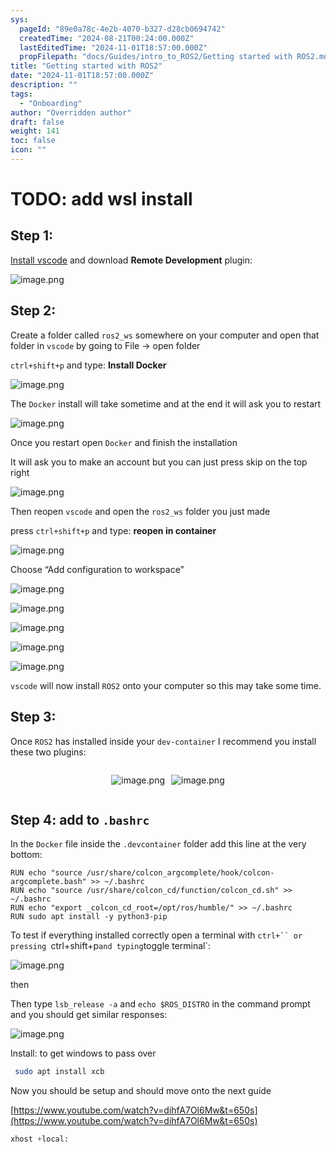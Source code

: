 ```yaml
---
sys:
  pageId: "89e0a78c-4e2b-4070-b327-d28cb0694742"
  createdTime: "2024-08-21T00:24:00.000Z"
  lastEditedTime: "2024-11-01T18:57:00.000Z"
  propFilepath: "docs/Guides/intro_to_ROS2/Getting started with ROS2.md"
title: "Getting started with ROS2"
date: "2024-11-01T18:57:00.000Z"
description: ""
tags:
  - "Onboarding"
author: "Overridden author"
draft: false
weight: 141
toc: false
icon: ""
---
```


# TODO: add wsl install

## Step 1:

[Install vscode](https://code.visualstudio.com/download) and download **Remote Development** plugin:

![image.png](https://prod-files-secure.s3.us-west-2.amazonaws.com/d518164a-d88e-44d1-a4ee-3adb3bd8bce0/efb52993-1881-4a40-b95e-6f020334f022/image.png?X-Amz-Algorithm=AWS4-HMAC-SHA256&X-Amz-Content-Sha256=UNSIGNED-PAYLOAD&X-Amz-Credential=ASIAZI2LB4665WCZEWC2%2F20250507%2Fus-west-2%2Fs3%2Faws4_request&X-Amz-Date=20250507T170822Z&X-Amz-Expires=3600&X-Amz-Security-Token=IQoJb3JpZ2luX2VjELn%2F%2F%2F%2F%2F%2F%2F%2F%2F%2FwEaCXVzLXdlc3QtMiJHMEUCIBUMyjvUEVzk6szdqoNmUv21q8I8FyTwtXRGm9V4JNV4AiEAju%2B5YZiBcM84r3Q9cnZANze0NQn4qA7ZBU%2FZGb2zAa4q%2FwMIYhAAGgw2Mzc0MjMxODM4MDUiDNZclaBZGy3fm4U7jyrcA41fDQv0MWeHbEJF1BCME3tZSlvwrViGN%2Bknwj%2FVxIZ%2BimHMnEx7HvaKrRgZocmd3RbOIG%2Blo3mkIJVmGLmxYL%2B0IRgJ2w%2F7KGTHuDYnBsttXBwda2WNqeEhvBaK2U5u1JFfyuaT61eX6iO9lWsYQ2SIZL4Bp2e8t77aRlBjcPEcEIQ6dZgwa1hLDgwsxL6c8FJO13pbkjOwt11%2BSA1CFGHkW1Il6nk38qUpJ706UmyeSvIBwYBEUdgtQgq33DqvuT5QVjL%2FZ0GQ1Dqg23CgNheou8%2B1r573Xa8Doh6C9KuyV33RxndgaAUMOUIOhkCJAzQbDxXaSSwn%2BUEhWm7FyDnNgQMHDM4wcXzbGQ0fs916xXgLKBfRDa%2FI8kCDC2UUl65eCrSJS0inI5XABQvXuUy7ZhvmWwkfr6Y69%2B06HthEJvaFonXjgOu2311LJL6u7ssvC10RuWBFApksTw%2FDgHC%2BUbmsjJeB80D%2FDKR0GT4et1NXfMwJUbBebadph6GUJsd0e2wVf30WgVfxwL%2B4ygmpISdKfBfRAI%2FT3n8aXh4Su8QHBRnpxbKI3KPn996IjH0LKMk3dTtwfIC5T9fqSyBSMRbEfCAuJKy%2BNI7yHE7UgGruYY4VGAv5md4RMIuc7sAGOqUBu840lJM%2B39XClH5gYsYrcMwcZGN10MUo5fQPY98IXPJBHGdV5AkF86TEc6WdzmvnJu9ZG5qCDR078Fu891FyRv%2FGHYQHz77mU5q2VWxxEd2emQo3%2Fu9Vjh5Wgdbbmweu9yQ9UCOC%2BeYs6%2B5vOzEAlJhrTxaq5tupzW34VZhwpZ31H%2BlKKhOB7aAa%2BGqcrsXlyYN%2F66h0CCov2IocKrgFwmUbgkBX&X-Amz-Signature=52a5860b605b9cab984e45da63e91ff7eeea90b293715b78db15040f5e449494&X-Amz-SignedHeaders=host&x-id=GetObject)

## Step 2:

Create a folder called `ros2_ws` somewhere on your computer and open that folder in `vscode` by going to File → open folder 

`ctrl+shift+p` and type: **Install Docker**

![image.png](https://prod-files-secure.s3.us-west-2.amazonaws.com/d518164a-d88e-44d1-a4ee-3adb3bd8bce0/2269dc0e-1cd5-47ff-bceb-c04ad9b2eab0/image.png?X-Amz-Algorithm=AWS4-HMAC-SHA256&X-Amz-Content-Sha256=UNSIGNED-PAYLOAD&X-Amz-Credential=ASIAZI2LB4665WCZEWC2%2F20250507%2Fus-west-2%2Fs3%2Faws4_request&X-Amz-Date=20250507T170822Z&X-Amz-Expires=3600&X-Amz-Security-Token=IQoJb3JpZ2luX2VjELn%2F%2F%2F%2F%2F%2F%2F%2F%2F%2FwEaCXVzLXdlc3QtMiJHMEUCIBUMyjvUEVzk6szdqoNmUv21q8I8FyTwtXRGm9V4JNV4AiEAju%2B5YZiBcM84r3Q9cnZANze0NQn4qA7ZBU%2FZGb2zAa4q%2FwMIYhAAGgw2Mzc0MjMxODM4MDUiDNZclaBZGy3fm4U7jyrcA41fDQv0MWeHbEJF1BCME3tZSlvwrViGN%2Bknwj%2FVxIZ%2BimHMnEx7HvaKrRgZocmd3RbOIG%2Blo3mkIJVmGLmxYL%2B0IRgJ2w%2F7KGTHuDYnBsttXBwda2WNqeEhvBaK2U5u1JFfyuaT61eX6iO9lWsYQ2SIZL4Bp2e8t77aRlBjcPEcEIQ6dZgwa1hLDgwsxL6c8FJO13pbkjOwt11%2BSA1CFGHkW1Il6nk38qUpJ706UmyeSvIBwYBEUdgtQgq33DqvuT5QVjL%2FZ0GQ1Dqg23CgNheou8%2B1r573Xa8Doh6C9KuyV33RxndgaAUMOUIOhkCJAzQbDxXaSSwn%2BUEhWm7FyDnNgQMHDM4wcXzbGQ0fs916xXgLKBfRDa%2FI8kCDC2UUl65eCrSJS0inI5XABQvXuUy7ZhvmWwkfr6Y69%2B06HthEJvaFonXjgOu2311LJL6u7ssvC10RuWBFApksTw%2FDgHC%2BUbmsjJeB80D%2FDKR0GT4et1NXfMwJUbBebadph6GUJsd0e2wVf30WgVfxwL%2B4ygmpISdKfBfRAI%2FT3n8aXh4Su8QHBRnpxbKI3KPn996IjH0LKMk3dTtwfIC5T9fqSyBSMRbEfCAuJKy%2BNI7yHE7UgGruYY4VGAv5md4RMIuc7sAGOqUBu840lJM%2B39XClH5gYsYrcMwcZGN10MUo5fQPY98IXPJBHGdV5AkF86TEc6WdzmvnJu9ZG5qCDR078Fu891FyRv%2FGHYQHz77mU5q2VWxxEd2emQo3%2Fu9Vjh5Wgdbbmweu9yQ9UCOC%2BeYs6%2B5vOzEAlJhrTxaq5tupzW34VZhwpZ31H%2BlKKhOB7aAa%2BGqcrsXlyYN%2F66h0CCov2IocKrgFwmUbgkBX&X-Amz-Signature=b316992252fb78884e9718177a1519a66005c73cc84d033a1b6fe76f5c1db218&X-Amz-SignedHeaders=host&x-id=GetObject)

The `Docker` install will take sometime and at the end it will ask you to restart

![image.png](https://prod-files-secure.s3.us-west-2.amazonaws.com/d518164a-d88e-44d1-a4ee-3adb3bd8bce0/ed233f78-be33-4b1f-b89c-9c346c0e961e/image.png?X-Amz-Algorithm=AWS4-HMAC-SHA256&X-Amz-Content-Sha256=UNSIGNED-PAYLOAD&X-Amz-Credential=ASIAZI2LB4665WCZEWC2%2F20250507%2Fus-west-2%2Fs3%2Faws4_request&X-Amz-Date=20250507T170822Z&X-Amz-Expires=3600&X-Amz-Security-Token=IQoJb3JpZ2luX2VjELn%2F%2F%2F%2F%2F%2F%2F%2F%2F%2FwEaCXVzLXdlc3QtMiJHMEUCIBUMyjvUEVzk6szdqoNmUv21q8I8FyTwtXRGm9V4JNV4AiEAju%2B5YZiBcM84r3Q9cnZANze0NQn4qA7ZBU%2FZGb2zAa4q%2FwMIYhAAGgw2Mzc0MjMxODM4MDUiDNZclaBZGy3fm4U7jyrcA41fDQv0MWeHbEJF1BCME3tZSlvwrViGN%2Bknwj%2FVxIZ%2BimHMnEx7HvaKrRgZocmd3RbOIG%2Blo3mkIJVmGLmxYL%2B0IRgJ2w%2F7KGTHuDYnBsttXBwda2WNqeEhvBaK2U5u1JFfyuaT61eX6iO9lWsYQ2SIZL4Bp2e8t77aRlBjcPEcEIQ6dZgwa1hLDgwsxL6c8FJO13pbkjOwt11%2BSA1CFGHkW1Il6nk38qUpJ706UmyeSvIBwYBEUdgtQgq33DqvuT5QVjL%2FZ0GQ1Dqg23CgNheou8%2B1r573Xa8Doh6C9KuyV33RxndgaAUMOUIOhkCJAzQbDxXaSSwn%2BUEhWm7FyDnNgQMHDM4wcXzbGQ0fs916xXgLKBfRDa%2FI8kCDC2UUl65eCrSJS0inI5XABQvXuUy7ZhvmWwkfr6Y69%2B06HthEJvaFonXjgOu2311LJL6u7ssvC10RuWBFApksTw%2FDgHC%2BUbmsjJeB80D%2FDKR0GT4et1NXfMwJUbBebadph6GUJsd0e2wVf30WgVfxwL%2B4ygmpISdKfBfRAI%2FT3n8aXh4Su8QHBRnpxbKI3KPn996IjH0LKMk3dTtwfIC5T9fqSyBSMRbEfCAuJKy%2BNI7yHE7UgGruYY4VGAv5md4RMIuc7sAGOqUBu840lJM%2B39XClH5gYsYrcMwcZGN10MUo5fQPY98IXPJBHGdV5AkF86TEc6WdzmvnJu9ZG5qCDR078Fu891FyRv%2FGHYQHz77mU5q2VWxxEd2emQo3%2Fu9Vjh5Wgdbbmweu9yQ9UCOC%2BeYs6%2B5vOzEAlJhrTxaq5tupzW34VZhwpZ31H%2BlKKhOB7aAa%2BGqcrsXlyYN%2F66h0CCov2IocKrgFwmUbgkBX&X-Amz-Signature=851acf9baebd5e4b80715a56b8d018a821a47c1ed00918763e81df45a60dcdc3&X-Amz-SignedHeaders=host&x-id=GetObject)

Once you restart open `Docker` and finish the installation

It will ask you to make an account but you can just press skip on the top right

![image.png](https://prod-files-secure.s3.us-west-2.amazonaws.com/d518164a-d88e-44d1-a4ee-3adb3bd8bce0/21010ad9-1659-4fd9-9f59-9932a09b2a3d/image.png?X-Amz-Algorithm=AWS4-HMAC-SHA256&X-Amz-Content-Sha256=UNSIGNED-PAYLOAD&X-Amz-Credential=ASIAZI2LB4665WCZEWC2%2F20250507%2Fus-west-2%2Fs3%2Faws4_request&X-Amz-Date=20250507T170822Z&X-Amz-Expires=3600&X-Amz-Security-Token=IQoJb3JpZ2luX2VjELn%2F%2F%2F%2F%2F%2F%2F%2F%2F%2FwEaCXVzLXdlc3QtMiJHMEUCIBUMyjvUEVzk6szdqoNmUv21q8I8FyTwtXRGm9V4JNV4AiEAju%2B5YZiBcM84r3Q9cnZANze0NQn4qA7ZBU%2FZGb2zAa4q%2FwMIYhAAGgw2Mzc0MjMxODM4MDUiDNZclaBZGy3fm4U7jyrcA41fDQv0MWeHbEJF1BCME3tZSlvwrViGN%2Bknwj%2FVxIZ%2BimHMnEx7HvaKrRgZocmd3RbOIG%2Blo3mkIJVmGLmxYL%2B0IRgJ2w%2F7KGTHuDYnBsttXBwda2WNqeEhvBaK2U5u1JFfyuaT61eX6iO9lWsYQ2SIZL4Bp2e8t77aRlBjcPEcEIQ6dZgwa1hLDgwsxL6c8FJO13pbkjOwt11%2BSA1CFGHkW1Il6nk38qUpJ706UmyeSvIBwYBEUdgtQgq33DqvuT5QVjL%2FZ0GQ1Dqg23CgNheou8%2B1r573Xa8Doh6C9KuyV33RxndgaAUMOUIOhkCJAzQbDxXaSSwn%2BUEhWm7FyDnNgQMHDM4wcXzbGQ0fs916xXgLKBfRDa%2FI8kCDC2UUl65eCrSJS0inI5XABQvXuUy7ZhvmWwkfr6Y69%2B06HthEJvaFonXjgOu2311LJL6u7ssvC10RuWBFApksTw%2FDgHC%2BUbmsjJeB80D%2FDKR0GT4et1NXfMwJUbBebadph6GUJsd0e2wVf30WgVfxwL%2B4ygmpISdKfBfRAI%2FT3n8aXh4Su8QHBRnpxbKI3KPn996IjH0LKMk3dTtwfIC5T9fqSyBSMRbEfCAuJKy%2BNI7yHE7UgGruYY4VGAv5md4RMIuc7sAGOqUBu840lJM%2B39XClH5gYsYrcMwcZGN10MUo5fQPY98IXPJBHGdV5AkF86TEc6WdzmvnJu9ZG5qCDR078Fu891FyRv%2FGHYQHz77mU5q2VWxxEd2emQo3%2Fu9Vjh5Wgdbbmweu9yQ9UCOC%2BeYs6%2B5vOzEAlJhrTxaq5tupzW34VZhwpZ31H%2BlKKhOB7aAa%2BGqcrsXlyYN%2F66h0CCov2IocKrgFwmUbgkBX&X-Amz-Signature=595d1b9756b7a4b14fd6139a7db15f8ff381a171cbfbd64cee5ec2639ac90468&X-Amz-SignedHeaders=host&x-id=GetObject)

Then reopen `vscode` and open the `ros2_ws` folder you just made

press `ctrl+shift+p` and type: **reopen in container**

![image.png](https://prod-files-secure.s3.us-west-2.amazonaws.com/d518164a-d88e-44d1-a4ee-3adb3bd8bce0/4e93b8c2-41ad-488c-8095-c74205196118/image.png?X-Amz-Algorithm=AWS4-HMAC-SHA256&X-Amz-Content-Sha256=UNSIGNED-PAYLOAD&X-Amz-Credential=ASIAZI2LB4665WCZEWC2%2F20250507%2Fus-west-2%2Fs3%2Faws4_request&X-Amz-Date=20250507T170822Z&X-Amz-Expires=3600&X-Amz-Security-Token=IQoJb3JpZ2luX2VjELn%2F%2F%2F%2F%2F%2F%2F%2F%2F%2FwEaCXVzLXdlc3QtMiJHMEUCIBUMyjvUEVzk6szdqoNmUv21q8I8FyTwtXRGm9V4JNV4AiEAju%2B5YZiBcM84r3Q9cnZANze0NQn4qA7ZBU%2FZGb2zAa4q%2FwMIYhAAGgw2Mzc0MjMxODM4MDUiDNZclaBZGy3fm4U7jyrcA41fDQv0MWeHbEJF1BCME3tZSlvwrViGN%2Bknwj%2FVxIZ%2BimHMnEx7HvaKrRgZocmd3RbOIG%2Blo3mkIJVmGLmxYL%2B0IRgJ2w%2F7KGTHuDYnBsttXBwda2WNqeEhvBaK2U5u1JFfyuaT61eX6iO9lWsYQ2SIZL4Bp2e8t77aRlBjcPEcEIQ6dZgwa1hLDgwsxL6c8FJO13pbkjOwt11%2BSA1CFGHkW1Il6nk38qUpJ706UmyeSvIBwYBEUdgtQgq33DqvuT5QVjL%2FZ0GQ1Dqg23CgNheou8%2B1r573Xa8Doh6C9KuyV33RxndgaAUMOUIOhkCJAzQbDxXaSSwn%2BUEhWm7FyDnNgQMHDM4wcXzbGQ0fs916xXgLKBfRDa%2FI8kCDC2UUl65eCrSJS0inI5XABQvXuUy7ZhvmWwkfr6Y69%2B06HthEJvaFonXjgOu2311LJL6u7ssvC10RuWBFApksTw%2FDgHC%2BUbmsjJeB80D%2FDKR0GT4et1NXfMwJUbBebadph6GUJsd0e2wVf30WgVfxwL%2B4ygmpISdKfBfRAI%2FT3n8aXh4Su8QHBRnpxbKI3KPn996IjH0LKMk3dTtwfIC5T9fqSyBSMRbEfCAuJKy%2BNI7yHE7UgGruYY4VGAv5md4RMIuc7sAGOqUBu840lJM%2B39XClH5gYsYrcMwcZGN10MUo5fQPY98IXPJBHGdV5AkF86TEc6WdzmvnJu9ZG5qCDR078Fu891FyRv%2FGHYQHz77mU5q2VWxxEd2emQo3%2Fu9Vjh5Wgdbbmweu9yQ9UCOC%2BeYs6%2B5vOzEAlJhrTxaq5tupzW34VZhwpZ31H%2BlKKhOB7aAa%2BGqcrsXlyYN%2F66h0CCov2IocKrgFwmUbgkBX&X-Amz-Signature=7ca90e787f5c0a7fb13ce93657e3647d2f2dd11e4cbc0f294f6bde9795f2db58&X-Amz-SignedHeaders=host&x-id=GetObject)

Choose “Add configuration to workspace”

![image.png](https://prod-files-secure.s3.us-west-2.amazonaws.com/d518164a-d88e-44d1-a4ee-3adb3bd8bce0/9560b282-5060-4989-ba37-97e7b2c22476/image.png?X-Amz-Algorithm=AWS4-HMAC-SHA256&X-Amz-Content-Sha256=UNSIGNED-PAYLOAD&X-Amz-Credential=ASIAZI2LB4665WCZEWC2%2F20250507%2Fus-west-2%2Fs3%2Faws4_request&X-Amz-Date=20250507T170822Z&X-Amz-Expires=3600&X-Amz-Security-Token=IQoJb3JpZ2luX2VjELn%2F%2F%2F%2F%2F%2F%2F%2F%2F%2FwEaCXVzLXdlc3QtMiJHMEUCIBUMyjvUEVzk6szdqoNmUv21q8I8FyTwtXRGm9V4JNV4AiEAju%2B5YZiBcM84r3Q9cnZANze0NQn4qA7ZBU%2FZGb2zAa4q%2FwMIYhAAGgw2Mzc0MjMxODM4MDUiDNZclaBZGy3fm4U7jyrcA41fDQv0MWeHbEJF1BCME3tZSlvwrViGN%2Bknwj%2FVxIZ%2BimHMnEx7HvaKrRgZocmd3RbOIG%2Blo3mkIJVmGLmxYL%2B0IRgJ2w%2F7KGTHuDYnBsttXBwda2WNqeEhvBaK2U5u1JFfyuaT61eX6iO9lWsYQ2SIZL4Bp2e8t77aRlBjcPEcEIQ6dZgwa1hLDgwsxL6c8FJO13pbkjOwt11%2BSA1CFGHkW1Il6nk38qUpJ706UmyeSvIBwYBEUdgtQgq33DqvuT5QVjL%2FZ0GQ1Dqg23CgNheou8%2B1r573Xa8Doh6C9KuyV33RxndgaAUMOUIOhkCJAzQbDxXaSSwn%2BUEhWm7FyDnNgQMHDM4wcXzbGQ0fs916xXgLKBfRDa%2FI8kCDC2UUl65eCrSJS0inI5XABQvXuUy7ZhvmWwkfr6Y69%2B06HthEJvaFonXjgOu2311LJL6u7ssvC10RuWBFApksTw%2FDgHC%2BUbmsjJeB80D%2FDKR0GT4et1NXfMwJUbBebadph6GUJsd0e2wVf30WgVfxwL%2B4ygmpISdKfBfRAI%2FT3n8aXh4Su8QHBRnpxbKI3KPn996IjH0LKMk3dTtwfIC5T9fqSyBSMRbEfCAuJKy%2BNI7yHE7UgGruYY4VGAv5md4RMIuc7sAGOqUBu840lJM%2B39XClH5gYsYrcMwcZGN10MUo5fQPY98IXPJBHGdV5AkF86TEc6WdzmvnJu9ZG5qCDR078Fu891FyRv%2FGHYQHz77mU5q2VWxxEd2emQo3%2Fu9Vjh5Wgdbbmweu9yQ9UCOC%2BeYs6%2B5vOzEAlJhrTxaq5tupzW34VZhwpZ31H%2BlKKhOB7aAa%2BGqcrsXlyYN%2F66h0CCov2IocKrgFwmUbgkBX&X-Amz-Signature=663da6b4398f851965b23f704151c57f849b4eebc3bda72b7151dbdb78c126ee&X-Amz-SignedHeaders=host&x-id=GetObject)

![image.png](https://prod-files-secure.s3.us-west-2.amazonaws.com/d518164a-d88e-44d1-a4ee-3adb3bd8bce0/2ee63f81-886b-48e8-a553-dc6e5eac99e4/image.png?X-Amz-Algorithm=AWS4-HMAC-SHA256&X-Amz-Content-Sha256=UNSIGNED-PAYLOAD&X-Amz-Credential=ASIAZI2LB4665WCZEWC2%2F20250507%2Fus-west-2%2Fs3%2Faws4_request&X-Amz-Date=20250507T170822Z&X-Amz-Expires=3600&X-Amz-Security-Token=IQoJb3JpZ2luX2VjELn%2F%2F%2F%2F%2F%2F%2F%2F%2F%2FwEaCXVzLXdlc3QtMiJHMEUCIBUMyjvUEVzk6szdqoNmUv21q8I8FyTwtXRGm9V4JNV4AiEAju%2B5YZiBcM84r3Q9cnZANze0NQn4qA7ZBU%2FZGb2zAa4q%2FwMIYhAAGgw2Mzc0MjMxODM4MDUiDNZclaBZGy3fm4U7jyrcA41fDQv0MWeHbEJF1BCME3tZSlvwrViGN%2Bknwj%2FVxIZ%2BimHMnEx7HvaKrRgZocmd3RbOIG%2Blo3mkIJVmGLmxYL%2B0IRgJ2w%2F7KGTHuDYnBsttXBwda2WNqeEhvBaK2U5u1JFfyuaT61eX6iO9lWsYQ2SIZL4Bp2e8t77aRlBjcPEcEIQ6dZgwa1hLDgwsxL6c8FJO13pbkjOwt11%2BSA1CFGHkW1Il6nk38qUpJ706UmyeSvIBwYBEUdgtQgq33DqvuT5QVjL%2FZ0GQ1Dqg23CgNheou8%2B1r573Xa8Doh6C9KuyV33RxndgaAUMOUIOhkCJAzQbDxXaSSwn%2BUEhWm7FyDnNgQMHDM4wcXzbGQ0fs916xXgLKBfRDa%2FI8kCDC2UUl65eCrSJS0inI5XABQvXuUy7ZhvmWwkfr6Y69%2B06HthEJvaFonXjgOu2311LJL6u7ssvC10RuWBFApksTw%2FDgHC%2BUbmsjJeB80D%2FDKR0GT4et1NXfMwJUbBebadph6GUJsd0e2wVf30WgVfxwL%2B4ygmpISdKfBfRAI%2FT3n8aXh4Su8QHBRnpxbKI3KPn996IjH0LKMk3dTtwfIC5T9fqSyBSMRbEfCAuJKy%2BNI7yHE7UgGruYY4VGAv5md4RMIuc7sAGOqUBu840lJM%2B39XClH5gYsYrcMwcZGN10MUo5fQPY98IXPJBHGdV5AkF86TEc6WdzmvnJu9ZG5qCDR078Fu891FyRv%2FGHYQHz77mU5q2VWxxEd2emQo3%2Fu9Vjh5Wgdbbmweu9yQ9UCOC%2BeYs6%2B5vOzEAlJhrTxaq5tupzW34VZhwpZ31H%2BlKKhOB7aAa%2BGqcrsXlyYN%2F66h0CCov2IocKrgFwmUbgkBX&X-Amz-Signature=eb83d5813a1910f82c8a01cdc170672307ac5b2f2779b2304e5751d689c4881e&X-Amz-SignedHeaders=host&x-id=GetObject)

![image.png](https://prod-files-secure.s3.us-west-2.amazonaws.com/d518164a-d88e-44d1-a4ee-3adb3bd8bce0/ae1580b2-b048-407e-aed9-b584224a7a04/image.png?X-Amz-Algorithm=AWS4-HMAC-SHA256&X-Amz-Content-Sha256=UNSIGNED-PAYLOAD&X-Amz-Credential=ASIAZI2LB4665WCZEWC2%2F20250507%2Fus-west-2%2Fs3%2Faws4_request&X-Amz-Date=20250507T170822Z&X-Amz-Expires=3600&X-Amz-Security-Token=IQoJb3JpZ2luX2VjELn%2F%2F%2F%2F%2F%2F%2F%2F%2F%2FwEaCXVzLXdlc3QtMiJHMEUCIBUMyjvUEVzk6szdqoNmUv21q8I8FyTwtXRGm9V4JNV4AiEAju%2B5YZiBcM84r3Q9cnZANze0NQn4qA7ZBU%2FZGb2zAa4q%2FwMIYhAAGgw2Mzc0MjMxODM4MDUiDNZclaBZGy3fm4U7jyrcA41fDQv0MWeHbEJF1BCME3tZSlvwrViGN%2Bknwj%2FVxIZ%2BimHMnEx7HvaKrRgZocmd3RbOIG%2Blo3mkIJVmGLmxYL%2B0IRgJ2w%2F7KGTHuDYnBsttXBwda2WNqeEhvBaK2U5u1JFfyuaT61eX6iO9lWsYQ2SIZL4Bp2e8t77aRlBjcPEcEIQ6dZgwa1hLDgwsxL6c8FJO13pbkjOwt11%2BSA1CFGHkW1Il6nk38qUpJ706UmyeSvIBwYBEUdgtQgq33DqvuT5QVjL%2FZ0GQ1Dqg23CgNheou8%2B1r573Xa8Doh6C9KuyV33RxndgaAUMOUIOhkCJAzQbDxXaSSwn%2BUEhWm7FyDnNgQMHDM4wcXzbGQ0fs916xXgLKBfRDa%2FI8kCDC2UUl65eCrSJS0inI5XABQvXuUy7ZhvmWwkfr6Y69%2B06HthEJvaFonXjgOu2311LJL6u7ssvC10RuWBFApksTw%2FDgHC%2BUbmsjJeB80D%2FDKR0GT4et1NXfMwJUbBebadph6GUJsd0e2wVf30WgVfxwL%2B4ygmpISdKfBfRAI%2FT3n8aXh4Su8QHBRnpxbKI3KPn996IjH0LKMk3dTtwfIC5T9fqSyBSMRbEfCAuJKy%2BNI7yHE7UgGruYY4VGAv5md4RMIuc7sAGOqUBu840lJM%2B39XClH5gYsYrcMwcZGN10MUo5fQPY98IXPJBHGdV5AkF86TEc6WdzmvnJu9ZG5qCDR078Fu891FyRv%2FGHYQHz77mU5q2VWxxEd2emQo3%2Fu9Vjh5Wgdbbmweu9yQ9UCOC%2BeYs6%2B5vOzEAlJhrTxaq5tupzW34VZhwpZ31H%2BlKKhOB7aAa%2BGqcrsXlyYN%2F66h0CCov2IocKrgFwmUbgkBX&X-Amz-Signature=1b9c89dd0f7109dd2c22e4fe5472a0ec7a6f2cce8b8fdd7cada6f3b3b1f799a1&X-Amz-SignedHeaders=host&x-id=GetObject)

![image.png](https://prod-files-secure.s3.us-west-2.amazonaws.com/d518164a-d88e-44d1-a4ee-3adb3bd8bce0/53255b28-f75e-430f-b9e3-c0ac8577e42b/image.png?X-Amz-Algorithm=AWS4-HMAC-SHA256&X-Amz-Content-Sha256=UNSIGNED-PAYLOAD&X-Amz-Credential=ASIAZI2LB4665WCZEWC2%2F20250507%2Fus-west-2%2Fs3%2Faws4_request&X-Amz-Date=20250507T170822Z&X-Amz-Expires=3600&X-Amz-Security-Token=IQoJb3JpZ2luX2VjELn%2F%2F%2F%2F%2F%2F%2F%2F%2F%2FwEaCXVzLXdlc3QtMiJHMEUCIBUMyjvUEVzk6szdqoNmUv21q8I8FyTwtXRGm9V4JNV4AiEAju%2B5YZiBcM84r3Q9cnZANze0NQn4qA7ZBU%2FZGb2zAa4q%2FwMIYhAAGgw2Mzc0MjMxODM4MDUiDNZclaBZGy3fm4U7jyrcA41fDQv0MWeHbEJF1BCME3tZSlvwrViGN%2Bknwj%2FVxIZ%2BimHMnEx7HvaKrRgZocmd3RbOIG%2Blo3mkIJVmGLmxYL%2B0IRgJ2w%2F7KGTHuDYnBsttXBwda2WNqeEhvBaK2U5u1JFfyuaT61eX6iO9lWsYQ2SIZL4Bp2e8t77aRlBjcPEcEIQ6dZgwa1hLDgwsxL6c8FJO13pbkjOwt11%2BSA1CFGHkW1Il6nk38qUpJ706UmyeSvIBwYBEUdgtQgq33DqvuT5QVjL%2FZ0GQ1Dqg23CgNheou8%2B1r573Xa8Doh6C9KuyV33RxndgaAUMOUIOhkCJAzQbDxXaSSwn%2BUEhWm7FyDnNgQMHDM4wcXzbGQ0fs916xXgLKBfRDa%2FI8kCDC2UUl65eCrSJS0inI5XABQvXuUy7ZhvmWwkfr6Y69%2B06HthEJvaFonXjgOu2311LJL6u7ssvC10RuWBFApksTw%2FDgHC%2BUbmsjJeB80D%2FDKR0GT4et1NXfMwJUbBebadph6GUJsd0e2wVf30WgVfxwL%2B4ygmpISdKfBfRAI%2FT3n8aXh4Su8QHBRnpxbKI3KPn996IjH0LKMk3dTtwfIC5T9fqSyBSMRbEfCAuJKy%2BNI7yHE7UgGruYY4VGAv5md4RMIuc7sAGOqUBu840lJM%2B39XClH5gYsYrcMwcZGN10MUo5fQPY98IXPJBHGdV5AkF86TEc6WdzmvnJu9ZG5qCDR078Fu891FyRv%2FGHYQHz77mU5q2VWxxEd2emQo3%2Fu9Vjh5Wgdbbmweu9yQ9UCOC%2BeYs6%2B5vOzEAlJhrTxaq5tupzW34VZhwpZ31H%2BlKKhOB7aAa%2BGqcrsXlyYN%2F66h0CCov2IocKrgFwmUbgkBX&X-Amz-Signature=89cd53b2f0c3c5f6520eeb8499f2e9dba098ab2f7d989a45a80c0435f4340473&X-Amz-SignedHeaders=host&x-id=GetObject)

![image.png](https://prod-files-secure.s3.us-west-2.amazonaws.com/d518164a-d88e-44d1-a4ee-3adb3bd8bce0/7c562767-5af9-4ffb-97d1-327bcdf4ee00/image.png?X-Amz-Algorithm=AWS4-HMAC-SHA256&X-Amz-Content-Sha256=UNSIGNED-PAYLOAD&X-Amz-Credential=ASIAZI2LB4665WCZEWC2%2F20250507%2Fus-west-2%2Fs3%2Faws4_request&X-Amz-Date=20250507T170822Z&X-Amz-Expires=3600&X-Amz-Security-Token=IQoJb3JpZ2luX2VjELn%2F%2F%2F%2F%2F%2F%2F%2F%2F%2FwEaCXVzLXdlc3QtMiJHMEUCIBUMyjvUEVzk6szdqoNmUv21q8I8FyTwtXRGm9V4JNV4AiEAju%2B5YZiBcM84r3Q9cnZANze0NQn4qA7ZBU%2FZGb2zAa4q%2FwMIYhAAGgw2Mzc0MjMxODM4MDUiDNZclaBZGy3fm4U7jyrcA41fDQv0MWeHbEJF1BCME3tZSlvwrViGN%2Bknwj%2FVxIZ%2BimHMnEx7HvaKrRgZocmd3RbOIG%2Blo3mkIJVmGLmxYL%2B0IRgJ2w%2F7KGTHuDYnBsttXBwda2WNqeEhvBaK2U5u1JFfyuaT61eX6iO9lWsYQ2SIZL4Bp2e8t77aRlBjcPEcEIQ6dZgwa1hLDgwsxL6c8FJO13pbkjOwt11%2BSA1CFGHkW1Il6nk38qUpJ706UmyeSvIBwYBEUdgtQgq33DqvuT5QVjL%2FZ0GQ1Dqg23CgNheou8%2B1r573Xa8Doh6C9KuyV33RxndgaAUMOUIOhkCJAzQbDxXaSSwn%2BUEhWm7FyDnNgQMHDM4wcXzbGQ0fs916xXgLKBfRDa%2FI8kCDC2UUl65eCrSJS0inI5XABQvXuUy7ZhvmWwkfr6Y69%2B06HthEJvaFonXjgOu2311LJL6u7ssvC10RuWBFApksTw%2FDgHC%2BUbmsjJeB80D%2FDKR0GT4et1NXfMwJUbBebadph6GUJsd0e2wVf30WgVfxwL%2B4ygmpISdKfBfRAI%2FT3n8aXh4Su8QHBRnpxbKI3KPn996IjH0LKMk3dTtwfIC5T9fqSyBSMRbEfCAuJKy%2BNI7yHE7UgGruYY4VGAv5md4RMIuc7sAGOqUBu840lJM%2B39XClH5gYsYrcMwcZGN10MUo5fQPY98IXPJBHGdV5AkF86TEc6WdzmvnJu9ZG5qCDR078Fu891FyRv%2FGHYQHz77mU5q2VWxxEd2emQo3%2Fu9Vjh5Wgdbbmweu9yQ9UCOC%2BeYs6%2B5vOzEAlJhrTxaq5tupzW34VZhwpZ31H%2BlKKhOB7aAa%2BGqcrsXlyYN%2F66h0CCov2IocKrgFwmUbgkBX&X-Amz-Signature=795cd1a57b1c804157e4603653020a8e9fcfa2ceb5ef37e9d2b1ea7f404691ca&X-Amz-SignedHeaders=host&x-id=GetObject)

`vscode` will now install `ROS2` onto your computer so this may take some time.

## Step 3:

Once `ROS2` has installed inside your `dev-container` I recommend you install these two plugins:

<div style="display: flex;flex-direction: row; column-gap:10px; max-width: 630px;justify-content: center;">
<div>

![image.png](https://prod-files-secure.s3.us-west-2.amazonaws.com/d518164a-d88e-44d1-a4ee-3adb3bd8bce0/3fc3d550-5a54-4ba1-ba6b-faa01cdb7369/image.png?X-Amz-Algorithm=AWS4-HMAC-SHA256&X-Amz-Content-Sha256=UNSIGNED-PAYLOAD&X-Amz-Credential=ASIAZI2LB466Z7N34OL6%2F20250507%2Fus-west-2%2Fs3%2Faws4_request&X-Amz-Date=20250507T170824Z&X-Amz-Expires=3600&X-Amz-Security-Token=IQoJb3JpZ2luX2VjELn%2F%2F%2F%2F%2F%2F%2F%2F%2F%2FwEaCXVzLXdlc3QtMiJGMEQCIFYvos8jfLC4W5ylV5hJist6Qil1DB%2BNA6vOJ4oaNa3LAiAUQQ6jzFls6t3j4w%2BDz7atknRAPyPzAE5qnruSLHJw1ir%2FAwhiEAAaDDYzNzQyMzE4MzgwNSIMZ7Uxrcmp0zaE1V8PKtwD3c2clVfzwkd3JwyoGfj%2BBIXqWwRRXb8jWGXz93b%2F4NU65%2FCCcVNEYKl%2F0i5smxDO2ljD9H0myfB7uGsz5WD%2B9RzTGhZbYSrL3%2BzBADzLc0MRKkPh7RrvXEeY0rNc4biHyZxoundVLKvGrpNOGhixypoHnoAwM1E8LKg7B5Lv70yB%2F%2FHRw27XtmTpiSACZfH9rDB7ILITaESmWPWnDlcg%2FTHoVA0CL7VxiSAAVjE4Y9sm6Cl9T0XH0BuKKv3tl%2BNUgCQf8iKgSoYPyxZu7Y0Qj3Hw%2BSu5MmO2LJkVK%2BEsJAh0cADNiRNK0rUJN57%2BgmUa%2F4AaMohbsQZsWsURz5FPbTPTMLycgwEyz%2Ff3pBE3S%2BYPCp1LW%2BlVDREDQA%2B4J6orZ5HEW1EtlhWkYEc2sjb9LsWuSLYBm3wpDcB9zQaULM4ZCIzf0RahDS%2Fdosxf2sWiKKVJ4L6cbjGPiEZ8l1m4pj2wgdXWPxQkBIjGosvzobNQtsOTx%2Fxma2pd%2B7JsEOUA%2B5LVqhJKRmwvMUVaA9f%2FaDXD08b2VFSwIJADWSbxzkOsFo6XUUemmjJrhl%2B3jvDNlYdtXi2MTNCP2by0QwD8Cpc7xZ9I8xYqWt46NWKLyDEQD5lXEMGGew%2BglGgw0JvuwAY6pgGntN1uDsMyCtVQkLVuvjVFz%2BJ92um5qaWNYZ7A9XsgjLP8cQmrdkizUDtRhulfquUGmyoS%2B4izGy1O7k%2FhlU8rpxMkHDav7ySzhRWDWq4Me41vMpruMEdWJTtf6QDThwxImZZYOIqM7EjvjmaRq6BeSnxh8OhR%2BKsZznPr6KFDvrdnHwkDgSSjptKTKHIN3TblwVmtRj7bqOBbO7t%2FCGb3eo1WoJsB&X-Amz-Signature=1bf2df0197954fbaf75e7002159bfbd13951e5ecec9ceabdffecf4ecc7df657b&X-Amz-SignedHeaders=host&x-id=GetObject)

</div>
<div>

![image.png](https://prod-files-secure.s3.us-west-2.amazonaws.com/d518164a-d88e-44d1-a4ee-3adb3bd8bce0/d994cc66-13c2-4093-a5a3-f84cf4601a82/image.png?X-Amz-Algorithm=AWS4-HMAC-SHA256&X-Amz-Content-Sha256=UNSIGNED-PAYLOAD&X-Amz-Credential=ASIAZI2LB466W2775MAT%2F20250507%2Fus-west-2%2Fs3%2Faws4_request&X-Amz-Date=20250507T170824Z&X-Amz-Expires=3600&X-Amz-Security-Token=IQoJb3JpZ2luX2VjELn%2F%2F%2F%2F%2F%2F%2F%2F%2F%2FwEaCXVzLXdlc3QtMiJIMEYCIQDMKHvBJJamla47Kca%2FF5zGN7po%2F6EmY6A6EbFj%2Bj5CBwIhAI8hvurJf4slnXx3huK%2F5OHmvfMhLAP5%2BlEBzsRH26zFKv8DCGIQABoMNjM3NDIzMTgzODA1Igx5aFw1cw6P6HpElzMq3AOk5hkiDqulVwwoEpgBgnc917kv76xI0FBFWsZT9w3wSg0GLDrG7KZZy%2FCcZy8YcwhNbthnNeSNVB29nIOiojRQvNb5aoQrVIkiRaEeIx%2F4lMwT4H7hryToLcl%2BMKu9SKRI%2FyYodyqsx1RG5l3v0n%2Bs0BFbWJsia48lyyYCv38XVw3DU84UMRrsrzlu%2FQcSGmmKodgMq4E%2BixEBaMdpLbBcN55cRX1BksfNHdO45voafiZjbF8MtrniUogn0jqmARLKjdesaf1cwmG4zqXSb1%2FL1h8iBWJTEuR43W4E5kHw29Bo0O0Bd8r6eWxRtRQywoUi3nkhSf6oMmEEDpVL%2FkHECR%2B2YjaX8m1aUi9GELMUbf%2Bk9dG%2FZ5x16cD0I45C0MA%2ByWw4Fx4%2FPWR62HKEfXn13CB5C4PzoswHzBK8LzeKZkeKiDFyvb9UJZyO0LcGiqP1l2IxxmHCbI0mdzcLqHF5PH%2FwbzKtDh64ibmvHzEtbskbdCRli4Z%2BbobJqhtqAeafC0SVNFea4eVfPscympMjDkhPfsx2U0xf%2F4fdMq2lLZNNUppW5wOzRHSguPSWK2iANB6aVNbd0UQ8rmIH4%2BfYIfm%2B1pC2LWpbUOLC%2BAeorlZnosBLkJ5mjXTl%2BjDCm%2B7ABjqkATPH22jnqoYG4XsdVGSWipRVQu9Loml8jUzc1sQpkhp1XmJi5WJjmRKcOuKGJyBhRkBszOgyatVTx%2Fcdh3nLtcISDM6YzZ7ZYry7aBlsRjYf372%2F2QDy2DlwwNvCZcoUwFy%2FElxSQZq5r0ug3WM3trAJqPhSUch3w5hdRlZ7r%2Fjnov3DcGT0QA5O8gUbkcI1qq9cA0IqtZKqi8uzfG5fEdMf7Pr%2F&X-Amz-Signature=3bf09298a05a94bb0a3ee245eb7556dc29fe7fcfb889cd6285f3ebdf3a82f981&X-Amz-SignedHeaders=host&x-id=GetObject)

</div>
</div>

## Step 4: add to `.bashrc`

In the `Docker` file inside the `.devcontainer` folder add this line at the very bottom: 

```docker
RUN echo "source /usr/share/colcon_argcomplete/hook/colcon-argcomplete.bash" >> ~/.bashrc
RUN echo "source /usr/share/colcon_cd/function/colcon_cd.sh" >> ~/.bashrc
RUN echo "export _colcon_cd_root=/opt/ros/humble/" >> ~/.bashrc
RUN sudo apt install -y python3-pip 
```

To test if everything installed correctly open a terminal with `ctrl+`` or pressing `ctrl+shift+p` and typing `toggle terminal`:

![image.png](https://prod-files-secure.s3.us-west-2.amazonaws.com/d518164a-d88e-44d1-a4ee-3adb3bd8bce0/6a4943d8-b04e-4c02-9a58-775f3384d1a5/image.png?X-Amz-Algorithm=AWS4-HMAC-SHA256&X-Amz-Content-Sha256=UNSIGNED-PAYLOAD&X-Amz-Credential=ASIAZI2LB4665WCZEWC2%2F20250507%2Fus-west-2%2Fs3%2Faws4_request&X-Amz-Date=20250507T170822Z&X-Amz-Expires=3600&X-Amz-Security-Token=IQoJb3JpZ2luX2VjELn%2F%2F%2F%2F%2F%2F%2F%2F%2F%2FwEaCXVzLXdlc3QtMiJHMEUCIBUMyjvUEVzk6szdqoNmUv21q8I8FyTwtXRGm9V4JNV4AiEAju%2B5YZiBcM84r3Q9cnZANze0NQn4qA7ZBU%2FZGb2zAa4q%2FwMIYhAAGgw2Mzc0MjMxODM4MDUiDNZclaBZGy3fm4U7jyrcA41fDQv0MWeHbEJF1BCME3tZSlvwrViGN%2Bknwj%2FVxIZ%2BimHMnEx7HvaKrRgZocmd3RbOIG%2Blo3mkIJVmGLmxYL%2B0IRgJ2w%2F7KGTHuDYnBsttXBwda2WNqeEhvBaK2U5u1JFfyuaT61eX6iO9lWsYQ2SIZL4Bp2e8t77aRlBjcPEcEIQ6dZgwa1hLDgwsxL6c8FJO13pbkjOwt11%2BSA1CFGHkW1Il6nk38qUpJ706UmyeSvIBwYBEUdgtQgq33DqvuT5QVjL%2FZ0GQ1Dqg23CgNheou8%2B1r573Xa8Doh6C9KuyV33RxndgaAUMOUIOhkCJAzQbDxXaSSwn%2BUEhWm7FyDnNgQMHDM4wcXzbGQ0fs916xXgLKBfRDa%2FI8kCDC2UUl65eCrSJS0inI5XABQvXuUy7ZhvmWwkfr6Y69%2B06HthEJvaFonXjgOu2311LJL6u7ssvC10RuWBFApksTw%2FDgHC%2BUbmsjJeB80D%2FDKR0GT4et1NXfMwJUbBebadph6GUJsd0e2wVf30WgVfxwL%2B4ygmpISdKfBfRAI%2FT3n8aXh4Su8QHBRnpxbKI3KPn996IjH0LKMk3dTtwfIC5T9fqSyBSMRbEfCAuJKy%2BNI7yHE7UgGruYY4VGAv5md4RMIuc7sAGOqUBu840lJM%2B39XClH5gYsYrcMwcZGN10MUo5fQPY98IXPJBHGdV5AkF86TEc6WdzmvnJu9ZG5qCDR078Fu891FyRv%2FGHYQHz77mU5q2VWxxEd2emQo3%2Fu9Vjh5Wgdbbmweu9yQ9UCOC%2BeYs6%2B5vOzEAlJhrTxaq5tupzW34VZhwpZ31H%2BlKKhOB7aAa%2BGqcrsXlyYN%2F66h0CCov2IocKrgFwmUbgkBX&X-Amz-Signature=80622c04b9d23d40334a316d07c35ee8bf655c4bf4fe859f5a30cfc4352754a7&X-Amz-SignedHeaders=host&x-id=GetObject)

then 

Then type `lsb_release -a` and `echo $ROS_DISTRO` in the command prompt and you should get similar responses:

![image.png](https://prod-files-secure.s3.us-west-2.amazonaws.com/d518164a-d88e-44d1-a4ee-3adb3bd8bce0/3e635dec-a805-4e85-8b9e-d000e5b71a4e/image.png?X-Amz-Algorithm=AWS4-HMAC-SHA256&X-Amz-Content-Sha256=UNSIGNED-PAYLOAD&X-Amz-Credential=ASIAZI2LB4665WCZEWC2%2F20250507%2Fus-west-2%2Fs3%2Faws4_request&X-Amz-Date=20250507T170822Z&X-Amz-Expires=3600&X-Amz-Security-Token=IQoJb3JpZ2luX2VjELn%2F%2F%2F%2F%2F%2F%2F%2F%2F%2FwEaCXVzLXdlc3QtMiJHMEUCIBUMyjvUEVzk6szdqoNmUv21q8I8FyTwtXRGm9V4JNV4AiEAju%2B5YZiBcM84r3Q9cnZANze0NQn4qA7ZBU%2FZGb2zAa4q%2FwMIYhAAGgw2Mzc0MjMxODM4MDUiDNZclaBZGy3fm4U7jyrcA41fDQv0MWeHbEJF1BCME3tZSlvwrViGN%2Bknwj%2FVxIZ%2BimHMnEx7HvaKrRgZocmd3RbOIG%2Blo3mkIJVmGLmxYL%2B0IRgJ2w%2F7KGTHuDYnBsttXBwda2WNqeEhvBaK2U5u1JFfyuaT61eX6iO9lWsYQ2SIZL4Bp2e8t77aRlBjcPEcEIQ6dZgwa1hLDgwsxL6c8FJO13pbkjOwt11%2BSA1CFGHkW1Il6nk38qUpJ706UmyeSvIBwYBEUdgtQgq33DqvuT5QVjL%2FZ0GQ1Dqg23CgNheou8%2B1r573Xa8Doh6C9KuyV33RxndgaAUMOUIOhkCJAzQbDxXaSSwn%2BUEhWm7FyDnNgQMHDM4wcXzbGQ0fs916xXgLKBfRDa%2FI8kCDC2UUl65eCrSJS0inI5XABQvXuUy7ZhvmWwkfr6Y69%2B06HthEJvaFonXjgOu2311LJL6u7ssvC10RuWBFApksTw%2FDgHC%2BUbmsjJeB80D%2FDKR0GT4et1NXfMwJUbBebadph6GUJsd0e2wVf30WgVfxwL%2B4ygmpISdKfBfRAI%2FT3n8aXh4Su8QHBRnpxbKI3KPn996IjH0LKMk3dTtwfIC5T9fqSyBSMRbEfCAuJKy%2BNI7yHE7UgGruYY4VGAv5md4RMIuc7sAGOqUBu840lJM%2B39XClH5gYsYrcMwcZGN10MUo5fQPY98IXPJBHGdV5AkF86TEc6WdzmvnJu9ZG5qCDR078Fu891FyRv%2FGHYQHz77mU5q2VWxxEd2emQo3%2Fu9Vjh5Wgdbbmweu9yQ9UCOC%2BeYs6%2B5vOzEAlJhrTxaq5tupzW34VZhwpZ31H%2BlKKhOB7aAa%2BGqcrsXlyYN%2F66h0CCov2IocKrgFwmUbgkBX&X-Amz-Signature=30e02fb009fb6cd1405647b7ac2ddd1a989548e2e6d3e95bbd4f60712aa990db&X-Amz-SignedHeaders=host&x-id=GetObject)

Install:  to get windows to pass over

```bash
 sudo apt install xcb
```

Now you should be setup and should move onto the next guide 

[https://www.youtube.com/watch?v=dihfA7Ol6Mw&t=650s](https://www.youtube.com/watch?v=dihfA7Ol6Mw&t=650s)

```python
xhost +local:
```

